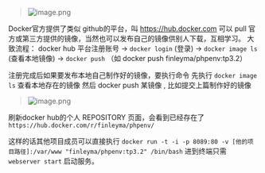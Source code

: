 > ![image.png](https://hexo-blog.pek3b.qingstor.com/upload_images/71414-52a06ab10292d803.png?imageMogr2/auto-orient/strip%7CimageView2/2/w/1240)

Docker官方提供了类似 github的平台，叫 https://hub.docker.com
可以 pull 官方或第三方提供的镜像，当然也可以发布自己的镜像供别人下载，互相学习。
大致流程：
docker hub 平台注册账号 -> `docker login` (登录) -> `docker image ls`  (查看本地镜像)  -> `docker push` （如 docker push finleyma/phpenv:tp3.2）

注册完成后如果要发布本地自己制作好的镜像，要执行命令 
先执行 `docker image ls` 查看本地存在的镜像
然后 docker push 某镜像 ,  比如提交上篇制作好的镜像 
> ![image.png](https://hexo-blog.pek3b.qingstor.com/upload_images/71414-adf6b309ae56fbfb.png?imageMogr2/auto-orient/strip%7CimageView2/2/w/1240)

刷新docker hub的个人 REPOSITORY 页面，会看到已经存在了
`https://hub.docker.com/r/finleyma/phpenv/`

这样的话其他项目成员可以直接执行
`docker run -t -i -p 8089:80 -v [他的项目路径]:/var/www "finleyma/phpenv:tp3.2" /bin/bash`
进到终端只需 `webserver start` 启动服务。
